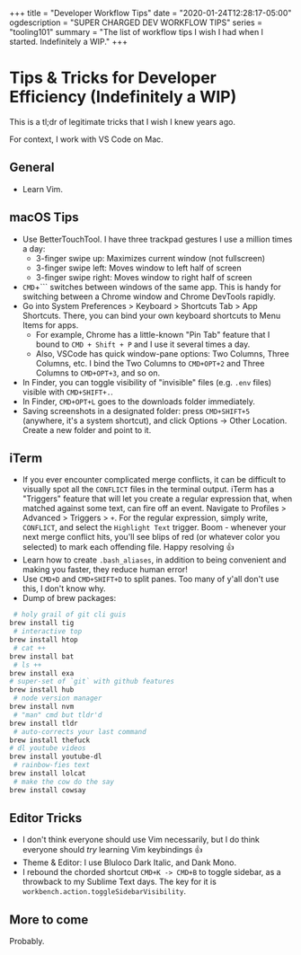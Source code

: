 +++
title = "Developer Workflow Tips"
date = "2020-01-24T12:28:17-05:00"
ogdescription = "SUPER CHARGED DEV WORKFLOW TIPS"
series = "tooling101"
summary = "The list of workflow tips I wish I had when I started. Indefinitely a WIP."
+++

# Tips & Tricks for Developer Efficiency (Indefinitely a WIP)

This is a tl;dr of legitimate tricks that I wish I knew years ago.

For context, I work with VS Code on Mac.

## General
- Learn Vim. 

## macOS Tips
- Use BetterTouchTool. I have three trackpad gestures I use a million times a day:
  - 3-finger swipe up: Maximizes current window (not fullscreen)
  - 3-finger swipe left: Moves window to left half of screen
  - 3-finger swipe right: Moves window to right half of screen
- `CMD`+``` switches between windows of the same app. This is handy for switching between a Chrome window and Chrome DevTools rapidly.
- Go into System Preferences > Keyboard > Shortcuts Tab > App Shortcuts. There, you can bind your own keyboard shortcuts to Menu Items for apps.
  - For example, Chrome has a little-known "Pin Tab" feature that I bound to `CMD + Shift + P` and I use it several times a day.
  - Also, VSCode has quick window-pane options: Two Columns, Three Columns, etc. I bind the Two Columns to `CMD+OPT+2` and Three Columns to `CMD+OPT+3`, and so on.
- In Finder, you can toggle visibility of "invisible" files (e.g. `.env` files) visible with `CMD+SHIFT+.`. 
- In Finder, `CMD+OPT+L` goes to the downloads folder immediately.
- Saving screenshots in a designated folder: press `CMD+SHIFT+5` (anywhere, it's a system shortcut), and click Options -> Other Location. Create a new folder and point to it.

## iTerm

- If you ever encounter complicated merge conflicts, it can be difficult to visually spot all the `CONFLICT` files in the terminal output. iTerm has a "Triggers" feature that will let you create a regular expression that, when matched against some text, can fire off an event. Navigate to Profiles > Advanced > Triggers > `+`. For the regular expression, simply write, `CONFLICT`, and select the `Highlight Text` trigger. Boom - whenever your next merge conflict hits, you'll see blips of red (or whatever color you selected) to mark each offending file. Happy resolving :thumbsup:
- Learn how to create `.bash_aliases`, in addition to being convenient and making you faster, they reduce human error!
- Use `CMD+D` and `CMD+SHIFT+D` to split panes. Too many of y'all don't use this, I don't know why.
- Dump of brew packages:

```sh
 # holy grail of git cli guis
brew install tig
 # interactive top
brew install htop
 # cat ++
brew install bat
 # ls ++
brew install exa
# super-set of `git` with github features
brew install hub 
 # node version manager
brew install nvm
 # "man" cmd but tldr'd
brew install tldr
 # auto-corrects your last command
brew install thefuck
# dl youtube videos
brew install youtube-dl 
 # rainbow-fies text
brew install lolcat
 # make the cow do the say 
brew install cowsay
```

## Editor Tricks

- I don't think everyone should use Vim necessarily, but I do think everyone should _try_ learning Vim keybindings :thumbsup:
- Theme & Editor: I use Bluloco Dark Italic, and Dank Mono.
- I rebound the chorded shortcut `CMD+K -> CMD+B` to toggle sidebar, as a throwback to my Sublime Text days. The key for it is `workbench.action.toggleSidebarVisibility`.

## More to come

Probably.